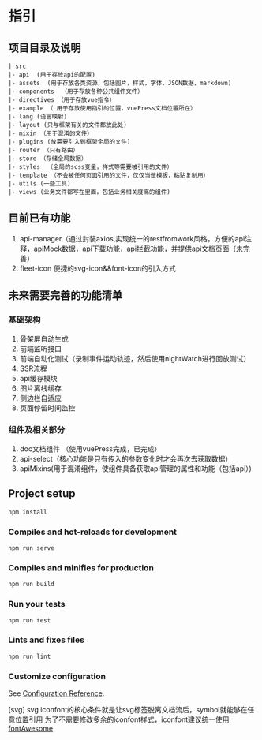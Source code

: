 # 指引

## 项目目录及说明
```
| src
|- api  (用于存放api的配置)
|- assets  (用于存放各类资源，包括图片，样式，字体，JSON数据，markdown)
|- components  （用于存放各种公共组件文件）
|- directives （用于存放vue指令）
|- example （ 用于存放使用指引的位置，vuePress文档位置所在）
|- lang (语言映射)
|- layout (只与框架有关的文件都放此处)
|- mixin （用于混淆的文件）
|- plugins (放需要引入到框架全局的文件)
|- router （只有路由）
|- store （存储全局数据）
|- styles  （全局的scss变量，样式等需要被引用的文件）
|- template （不会被任何页面引用的文件，仅仅当做模板，粘贴复制用）
|- utils (一些工具)
|- views (业务文件都写在里面，包括业务相关度高的组件)
```

## 目前已有功能
1. api-manager（通过封装axios,实现统一的restfromwork风格，方便的api注释，apiMock数据，api下载功能，api拦截功能，并提供api文档页面（未完善）
2. fleet-icon 便捷的svg-icon&&font-icon的引入方式

## 未来需要完善的功能清单
### 基础架构
1. 骨架屏自动生成
2. 前端监听接口
3. 前端自动化测试（录制事件运动轨迹，然后使用nightWatch进行回放测试）
4. SSR流程
5. api缓存模块
6. 图片离线缓存
7. 侧边栏自适应
8. 页面停留时间监控


### 组件及相关部分
1. doc文档组件 （使用vuePress完成，已完成）
2. api-select（核心功能是只有传入的参数变化时才会再次去获取数据）
3. apiMixins(用于混淆组件，使组件具备获取api管理的属性和功能（包括api）)

## Project setup
```
npm install
```

### Compiles and hot-reloads for development
```
npm run serve
```

### Compiles and minifies for production
```
npm run build
```

### Run your tests
```
npm run test
```

### Lints and fixes files
```
npm run lint
```

### Customize configuration
See [Configuration Reference](https://cli.vuejs.org/config/).

[svg]
svg iconfont的核心条件就是让svg标签脱离文档流后，symbol就能够在任意位置引用
为了不需要修改多余的iconfont样式，iconfont建议统一使用[fontAwesome](https://fontawesome.dashgame.com/)